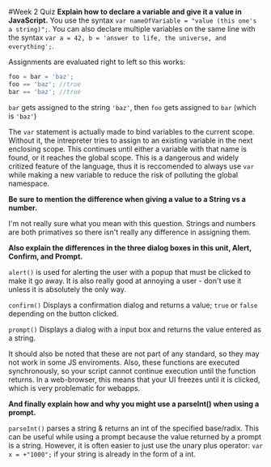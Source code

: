 #Week 2 Quiz
**Explain how to declare a variable and give it a value in JavaScript.**
You use the syntax `var nameOfVariable = "value (this one's a string)";`. You can also declare multiple variables on the same line with the syntax `var a = 42, b = 'answer to life, the universe, and everything';`.

Assignments are evaluated right to left so this works:
```javascript
foo = bar = 'baz';
foo == 'baz'; //true
bar == 'baz'; //true
```
`bar` gets assigned to the string `'baz'`, then `foo` gets assigned to `bar` (which is `'baz'`)

The `var` statement is actually made to bind variables to the current scope. Without it, the intrepreter tries to assign to an existing variable in the next enclosing scope. This continues until either a variable with that name is found, or it reaches the global scope. This is a dangerous and widely critized feature of the language, thus it is reccomended to always use `var` while making a new variable to reduce the risk of polluting the global namespace.

**Be sure to mention the difference when giving a value to a String vs a number.**

I'm not really sure what you mean with this question. Strings and numbers are both primatives so there isn't really any difference in assigning them.

**Also explain the differences in the three dialog boxes in this unit, Alert, Confirm, and Prompt.**

`alert()` is used for alerting the user with a popup that must be clicked to make it go away. It is also really good at annoying a user - don't use it unless it is absolutely the only way.

`confirm()` Displays a confirmation dialog and returns a value; `true` or `false` depending on the button clicked.

`prompt()` Displays a dialog with a input box and returns the value entered as a string.

It should also be noted that these are not part of any standard, so they may not work in some JS enviroments. Also, these functions are executed synchronously, so your script cannot continue execution until the function returns. In a web-browser, this means that your UI freezes until it is clicked, which is very problematic for webapps.


**And finally explain how and why you might use a parseInt() when using a prompt.**

`parseInt()` parses a string & returns an int of the specified base/radix. This can be useful while using a prompt because the value returned by a prompt is a string. However, it is often easier to just use the unary plus operator: `var x = +"1000";` if your string is already in the form of a int.
